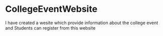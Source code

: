# CollegeEventWebsite
I have created a wesite which provide information about the college event and Students can register from this website

